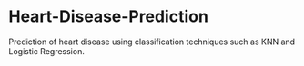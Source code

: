 # Heart-Disease-Prediction
Prediction of heart disease using classification techniques such as KNN and Logistic Regression.
